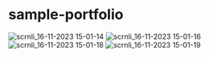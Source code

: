 # sample-portfolio

![scrnli_16-11-2023 15-01-14](https://github.com/MertArdaDogan/sample-portfolio/assets/136620536/678ac19f-17a2-4c6b-9fd7-4a8d9b86afaf)
![scrnli_16-11-2023 15-01-16](https://github.com/MertArdaDogan/sample-portfolio/assets/136620536/99bb8c25-9f0d-43ca-9d5d-45cc666cb1b8)
![scrnli_16-11-2023 15-01-18](https://github.com/MertArdaDogan/sample-portfolio/assets/136620536/325fcf8c-0728-4bfe-8337-fdfabab1f20e)
![scrnli_16-11-2023 15-01-19](https://github.com/MertArdaDogan/sample-portfolio/assets/136620536/6c28f542-f055-47ce-9d9e-53be5e273c92)
